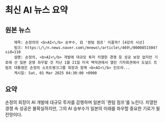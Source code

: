 # 최신 AI 뉴스 요약

## 원본 뉴스
		제목: 손정의의 <b>AI<\/b> 승부수, 日 '퀀텀 점프' 이끌까? [4강의 시선]
		링크: https:\/\/n.news.naver.com\/mnews\/article\/469\/0000851504?sid=110
		설명: 손정의, <b>AI<\/b> 개발에 대규모 투자 치열한 경쟁 등 성공 보장 없지만 기로에 선 일본 운명 좌우할 것 지난 1월 21일 미국 백악관에서 열린 기자회견에서 도널드 트럼프 대통령은 손정의 소프트뱅크그룹 회장과 함께 <b>AI<\/b> 인프라... 
		게시일: Sat, 01 Mar 2025 04:30:00 +0900


## 요약
손정의 회장이 AI 개발에 대규모 투자를 감행하며 일본의 '퀀텀 점프'를 노린다. 치열한 경쟁 속 성공은 불확실하지만, 그의 AI 승부수가 일본의 미래를 좌우할 중요한 기로가 될 전망이다.
